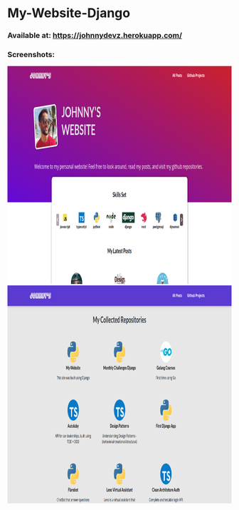 # My-Website-Django

### Available at: https://johnnydevz.herokuapp.com/

### Screenshots:

<img height="489em" src="screenshot1.png"></img>
<img height="489em"  src="screenshot2.png"></img>
